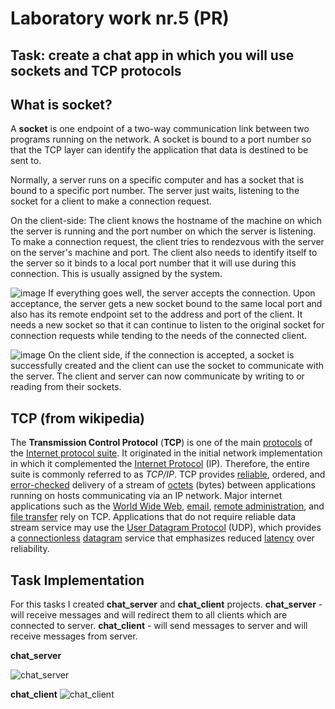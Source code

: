 # Laboratory work nr.5 (PR)  
## Task: create a chat app in which you will use sockets and TCP protocols 
  
## What is socket?
A **socket** is one endpoint of a two-way communication link between two programs running on the network. A socket is bound to a port number so that the TCP layer can identify the application that data is destined to be sent to.

Normally, a server runs on a specific computer and has a socket that is bound to a specific port number. The server just waits, listening to the socket for a client to make a connection request.

On the client-side: The client knows the hostname of the machine on which the server is running and the port number on which the server is listening. To make a connection request, the client tries to rendezvous with the server on the server's machine and port. The client also needs to identify itself to the server so it binds to a local port number that it will use during this connection. This is usually assigned by the system.


![image](https://user-images.githubusercontent.com/29525730/56489685-2efdfc00-64eb-11e9-845b-3d63a85ba7a1.png)
If everything goes well, the server accepts the connection. Upon acceptance, the server gets a new socket bound to the same local port and also has its remote endpoint set to the address and port of the client. It needs a new socket so that it can continue to listen to the original socket for connection requests while tending to the needs of the connected client.

![image](https://user-images.githubusercontent.com/29525730/56489767-7c7a6900-64eb-11e9-9548-9d7087c45855.png)
On the client side, if the connection is accepted, a socket is successfully created and the client can use the socket to communicate with the server.
The client and server can now communicate by writing to or reading from their sockets.

## TCP (from wikipedia)
The **Transmission Control Protocol** (**TCP**) is one of the main [protocols](https://en.wikipedia.org/wiki/Communications_protocol "Communications protocol") of the [Internet protocol suite](https://en.wikipedia.org/wiki/Internet_protocol_suite "Internet protocol suite"). It originated in the initial network implementation in which it complemented the [Internet Protocol](https://en.wikipedia.org/wiki/Internet_Protocol "Internet Protocol") (IP). Therefore, the entire suite is commonly referred to as _TCP/IP_. TCP provides [reliable](https://en.wikipedia.org/wiki/Reliability_(computer_networking) "Reliability (computer networking)"), ordered, and [error-checked](https://en.wikipedia.org/wiki/Error_detection_and_correction "Error detection and correction") delivery of a stream of [octets](https://en.wikipedia.org/wiki/Octet_(computing) "Octet (computing)") (bytes) between applications running on hosts communicating via an IP network. Major internet applications such as the [World Wide Web](https://en.wikipedia.org/wiki/World_Wide_Web "World Wide Web"), [email](https://en.wikipedia.org/wiki/Email "Email"), [remote administration](https://en.wikipedia.org/wiki/Remote_administration "Remote administration"), and [file transfer](https://en.wikipedia.org/wiki/File_transfer "File transfer") rely on TCP. Applications that do not require reliable data stream service may use the [User Datagram Protocol](https://en.wikipedia.org/wiki/User_Datagram_Protocol "User Datagram Protocol") (UDP), which provides a [connectionless](https://en.wikipedia.org/wiki/Connectionless_communication "Connectionless communication")  [datagram](https://en.wikipedia.org/wiki/Datagram "Datagram") service that emphasizes reduced [latency](https://en.wikipedia.org/wiki/Latency_(engineering) "Latency (engineering)") over reliability.

## Task Implementation
For this tasks I created **chat_server** and **chat_client** projects.
**chat_server** - will receive messages and will redirect them to  all clients which are connected to server.
**chat_client** - will send messages to server and will receive messages from server.


**chat_server**

![chat_server](https://user-images.githubusercontent.com/29525730/56491150-307df300-64f0-11e9-9e62-029e924bfba1.PNG)


**chat_client**
![chat_client](https://user-images.githubusercontent.com/29525730/56491177-4db2c180-64f0-11e9-936b-2d39431761a4.PNG)

